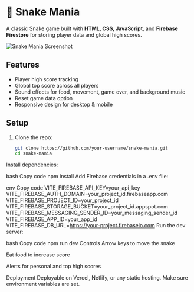 # 🐍 Snake Mania

A classic Snake game built with **HTML, CSS, JavaScript**, and **Firebase Firestore** for storing player data and global high scores.  

![Snake Mania Screenshot](screenshot.png) <!-- Add your screenshot -->

## Features

- Player high score tracking
- Global top score across all players
- Sound effects for food, movement, game over, and background music
- Reset game data option
- Responsive design for desktop & mobile

## Setup

1. Clone the repo:  
   ```bash
   git clone https://github.com/your-username/snake-mania.git
   cd snake-mania
Install dependencies:

bash
Copy code
npm install
Add Firebase credentials in a .env file:

env
Copy code
VITE_FIREBASE_API_KEY=your_api_key
VITE_FIREBASE_AUTH_DOMAIN=your_project_id.firebaseapp.com
VITE_FIREBASE_PROJECT_ID=your_project_id
VITE_FIREBASE_STORAGE_BUCKET=your_project_id.appspot.com
VITE_FIREBASE_MESSAGING_SENDER_ID=your_messaging_sender_id
VITE_FIREBASE_APP_ID=your_app_id
VITE_FIREBASE_DB_URL=https://your-project.firebaseio.com
Run the dev server:

bash
Copy code
npm run dev
Controls
Arrow keys to move the snake

Eat food to increase score

Alerts for personal and top high scores

Deployment
Deployable on Vercel, Netlify, or any static hosting. Make sure environment variables are set.
